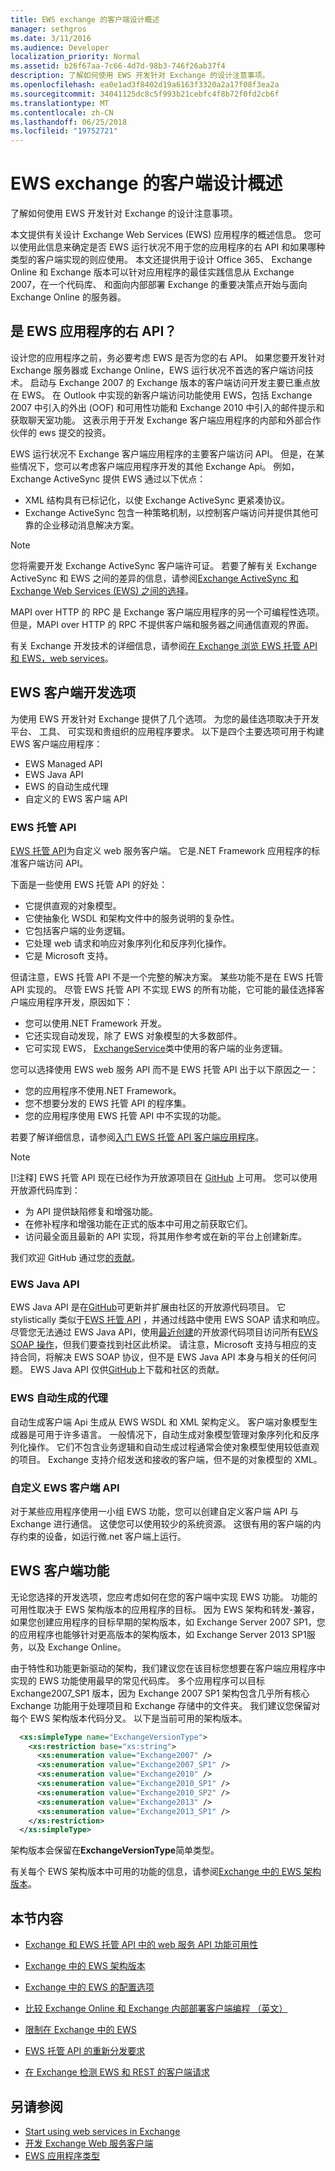 ```yaml
---
title: EWS exchange 的客户端设计概述
manager: sethgros
ms.date: 3/11/2016
ms.audience: Developer
localization_priority: Normal
ms.assetid: b26f67aa-7c66-4d7d-98b3-746f26ab37f4
description: 了解如何使用 EWS 开发针对 Exchange 的设计注意事项。
ms.openlocfilehash: ea0e1ad3f8402d19a6163f3320a2a17f08f3ea2a
ms.sourcegitcommit: 34041125dc8c5f993b21cebfc4f8b72f0fd2cb6f
ms.translationtype: MT
ms.contentlocale: zh-CN
ms.lasthandoff: 06/25/2018
ms.locfileid: "19752721"
---
```

# <a name="ews-client-design-overview-for-exchange"></a>EWS exchange 的客户端设计概述

了解如何使用 EWS 开发针对 Exchange 的设计注意事项。 
  
本文提供有关设计 Exchange Web Services (EWS) 应用程序的概述信息。 您可以使用此信息来确定是否 EWS 运行状况不用于您的应用程序的右 API 和如果哪种类型的客户端实现的则应使用。 本文还提供用于设计 Office 365、 Exchange Online 和 Exchange 版本可以针对应用程序的最佳实践信息从 Exchange 2007，在一个代码库、 和面向内部部署 Exchange 的重要决策点开始与面向 Exchange Online 的服务器。
  
## <a name="is-ews-the-right-api-for-your-application"></a>是 EWS 应用程序的右 API？
<a name="IsEWSRight"> </a>

设计您的应用程序之前，务必要考虑 EWS 是否为您的右 API。 如果您要开发针对 Exchange 服务器或 Exchange Online，EWS 运行状况不首选的客户端访问技术。 启动与 Exchange 2007 的 Exchange 版本的客户端访问开发主要已重点放在 EWS。 在 Outlook 中实现的新客户端访问功能使用 EWS，包括 Exchange 2007 中引入的外出 (OOF) 和可用性功能和 Exchange 2010 中引入的邮件提示和获取聊天室功能。 这表示用于开发 Exchange 客户端应用程序的内部和外部合作伙伴的 ews 提交的投资。
  
EWS 运行状况不 Exchange 客户端应用程序的主要客户端访问 API。 但是，在某些情况下，您可以考虑客户端应用程序开发的其他 Exchange Api。 例如，Exchange ActiveSync 提供 EWS 通过以下优点：
  
- XML 结构具有已标记化，以使 Exchange ActiveSync 更紧凑协议。  
- Exchange ActiveSync 包含一种策略机制，以控制客户端访问并提供其他可靠的企业移动消息解决方案。
    
> [!NOTE]
> 您将需要开发 Exchange ActiveSync 客户端许可证。 若要了解有关 Exchange ActiveSync 和 EWS 之间的差异的信息，请参阅[Exchange ActiveSync 和 Exchange Web Services (EWS) 之间的选择](http://msdn.microsoft.com/en-us/library/dn144954%28v=exchg.140%29.aspx)。 
  
MAPI over HTTP 的 RPC 是 Exchange 客户端应用程序的另一个可编程性选项。 但是，MAPI over HTTP 的 RPC 不提供客户端和服务器之间通信直观的界面。
  
有关 Exchange 开发技术的详细信息，请参阅[在 Exchange 浏览 EWS 托管 API 和 EWS，web services](explore-the-ews-managed-api-ews-and-web-services-in-exchange.md)。
  
## <a name="options-for-ews-client-development"></a>EWS 客户端开发选项
<a name="EWSClientOptions"> </a>

为使用 EWS 开发针对 Exchange 提供了几个选项。 为您的最佳选项取决于开发平台、 工具、 可实现和贵组织的应用程序要求。 以下是四个主要选项可用于构建 EWS 客户端应用程序：
  
- EWS Managed API
- EWS Java API
- EWS 的自动生成代理
- 自定义的 EWS 客户端 API
    
### <a name="ews-managed-api"></a>EWS 托管 API

[EWS 托管 API](http://aka.ms/ews-managed-api-readme)为自定义 web 服务客户端。 它是.NET Framework 应用程序的标准客户端访问 API。 
  
下面是一些使用 EWS 托管 API 的好处：
  
- 它提供直观的对象模型。   
- 它使抽象化 WSDL 和架构文件中的服务说明的复杂性。   
- 它包括客户端的业务逻辑。   
- 它处理 web 请求和响应对象序列化和反序列化操作。   
- 它是 Microsoft 支持。
    
但请注意，EWS 托管 API 不是一个完整的解决方案。 某些功能不是在 EWS 托管 API 实现的。 尽管 EWS 托管 API 不实现 EWS 的所有功能，它可能的最佳选择客户端应用程序开发，原因如下：
  
- 您可以使用.NET Framework 开发。
- 它还实现自动发现，除了 EWS 对象模型的大多数部件。
- 它可实现 EWS， [ExchangeService](http://msdn.microsoft.com/en-us/library/office/microsoft.exchange.webservices.data.exchangeservice%28v=exchg.80%29.aspx)类中使用的客户端的业务逻辑。 
    
您可以选择使用 EWS web 服务 API 而不是 EWS 托管 API 出于以下原因之一：
  
- 您的应用程序不使用.NET Framework。 
- 您不想要分发的 EWS 托管 API 的程序集。 
- 您的应用程序使用 EWS 托管 API 中不实现的功能。
    
若要了解详细信息，请参阅[入门 EWS 托管 API 客户端应用程序](get-started-with-ews-managed-api-client-applications.md)。
  
> [!NOTE]
> [!注释] EWS 托管 API 现在已经作为开放源项目在 [GitHub](http://aka.ms/ews-managed-api-github) 上可用。 您可以使用开放源代码库到： 
> - 为 API 提供缺陷修复和增强功能。 
> - 在修补程序和增强功能在正式的版本中可用之前获取它们。
> - 访问最全面且最新的 API 实现，将其用作参考或在新的平台上创建新库。
> 
> 我们欢迎 GitHub 通过您[的贡献](https://github.com/OfficeDev/ews-managed-api/blob/master/CONTRIBUTING.md)。 
  
### <a name="ews-java-api"></a>EWS Java API

EWS Java API 是在[GitHub](https://github.com/OfficeDev/ews-java-api)可更新并扩展由社区的开放源代码项目。 它 stylistically 类似于[EWS 托管 API](http://msdn.microsoft.com/en-us/library/office/jj220535%28v=exchg.80%29.aspx) ，并通过线路中使用 EWS SOAP 请求和响应。 尽管您无法通过 EWS Java API，使用[最近创建](http://blogs.office.com/2014/08/28/open-sourcing-exchange-web-services-ews-java-api/)的开放源代码项目访问所有[EWS SOAP 操作](http://msdn.microsoft.com/library/cf6fd871-9a65-4f34-8557-c8c71dd7ce09%28Office.15%29.aspx)，但我们要查找到社区此桥梁。 请注意，Microsoft 支持与相应的支持合同，将解决 EWS SOAP 协议，但不是 EWS Java API 本身与相关的任何问题。 EWS Java API 仅供[GitHub](https://github.com/OfficeDev/ews-java-api)上下载和社区的贡献。
  
### <a name="ews-autogenerated-proxies"></a>EWS 自动生成的代理

自动生成客户端 Api 生成从 EWS WSDL 和 XML 架构定义。 客户端对象模型生成器是可用于许多语言。 一般情况下，自动生成对象模型管理对象序列化和反序列化操作。 它们不包含业务逻辑和自动生成过程通常会使对象模型使用较低直观的项目。 Exchange 支持介绍发送和接收的客户端，但不是的对象模型的 XML。
  
### <a name="custom-ews-client-api"></a>自定义 EWS 客户端 API

对于某些应用程序使用一小组 EWS 功能，您可以创建自定义客户端 API 与 Exchange 进行通信。 这使您可以使用较少的系统资源。 这很有用的客户端的内存约束的设备，如运行微.net 客户端上运行。
  
## <a name="ews-client-features"></a>EWS 客户端功能
<a name="EWSFeatures"> </a>

无论您选择的开发选项，您应考虑如何在您的客户端中实现 EWS 功能。 功能的可用性取决于 EWS 架构版本的应用程序的目标。 因为 EWS 架构和转发-兼容，如果您创建应用程序的目标早期的架构版本，如 Exchange Server 2007 SP1，您的应用程序也能够针对更高版本的架构版本，如 Exchange Server 2013 SP1服务，以及 Exchange Online。 
  
由于特性和功能更新驱动的架构，我们建议您在该目标您想要在客户端应用程序中实现的 EWS 功能使用最早的常见代码库。 多个应用程序可以目标 Exchange2007_SP1 版本，因为 Exchange 2007 SP1 架构包含几乎所有核心 Exchange 功能用于处理项目和 Exchange 存储中的文件夹。 我们建议您保留对每个 EWS 架构版本代码分叉。 以下是当前可用的架构版本。 
  
```XML
  <xs:simpleType name="ExchangeVersionType">
    <xs:restriction base="xs:string">
      <xs:enumeration value="Exchange2007" />
      <xs:enumeration value="Exchange2007_SP1" />
      <xs:enumeration value="Exchange2010" />
      <xs:enumeration value="Exchange2010_SP1" />
      <xs:enumeration value="Exchange2010_SP2" />
      <xs:enumeration value="Exchange2013" />
      <xs:enumeration value="Exchange2013_SP1" />
    </xs:restriction>
  </xs:simpleType>
```

架构版本会保留在**ExchangeVersionType**简单类型。 
  
有关每个 EWS 架构版本中可用的功能的信息，请参阅[Exchange 中的 EWS 架构版本](ews-schema-versions-in-exchange.md)。
  
## <a name="in-this-section"></a>本节内容
<a name="bk_inthissection"> </a>

- [Exchange 和 EWS 托管 API 中的 web 服务 API 功能可用性](web-service-api-feature-availability-in-exchange-and-the-ews-managed-api.md)
    
- [Exchange 中的 EWS 架构版本](ews-schema-versions-in-exchange.md)
    
- [Exchange 中的 EWS 的配置选项](configuration-options-for-ews-in-exchange.md)
    
- [比较 Exchange Online 和 Exchange 内部部署客户端编程 （英文）](comparing-exchange-online-and-exchange-on-premises-client-programming.md)
    
- [限制在 Exchange 中的 EWS](ews-throttling-in-exchange.md)
    
- [EWS 托管 API 的重新分发要求](redistribution-requirements-for-the-ews-managed-api.md)
    
- [在 Exchange 检测 EWS 和 REST 的客户端请求](instrumenting-client-requests-for-ews-and-rest-in-exchange.md)
    
## <a name="see-also"></a>另请参阅
 
- [Start using web services in Exchange](start-using-web-services-in-exchange.md)
- [开发 Exchange Web 服务客户端](develop-web-service-clients-for-exchange.md) 
- [EWS 应用程序类型](ews-application-types.md)
    

